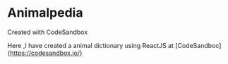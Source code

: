 # Animalpedia
Created with CodeSandbox


Here ,I have created a animal dictionary using ReactJS at [CodeSandboc]{https://codesandbox.io/}
